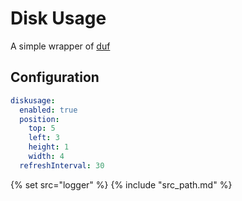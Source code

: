 # Disk Usage

A simple wrapper of [duf](https://github.com/muesli/duf)

## Configuration

```yaml
diskusage:
  enabled: true
  position:
    top: 5
    left: 3
    height: 1
    width: 4
  refreshInterval: 30
``` 

{% set src="logger" %}
{% include "src_path.md" %}